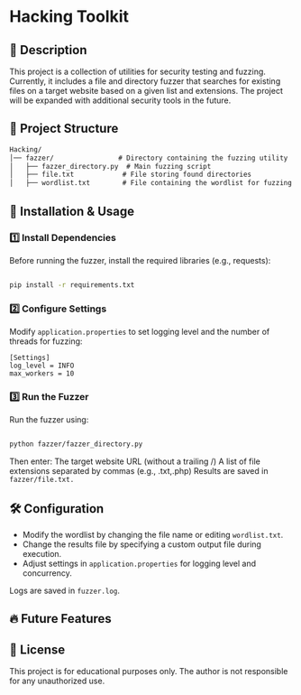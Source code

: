 # Hacking Toolkit

## 📌 Description
This project is a collection of utilities for security testing and fuzzing. Currently, it includes a file and directory fuzzer that searches for existing files on a target website based on a given list and extensions. The project will be expanded with additional security tools in the future.

## 📁 Project Structure
```md
Hacking/
│── fazzer/                # Directory containing the fuzzing utility
│   ├── fazzer_directory.py  # Main fuzzing script
│   ├── file.txt            # File storing found directories
│   ├── wordlist.txt        # File containing the wordlist for fuzzing
```

## 🚀 Installation & Usage

### 1️⃣ Install Dependencies
Before running the fuzzer, install the required libraries (e.g., requests):
```bash

pip install -r requirements.txt
```
### 2️⃣ Configure Settings
Modify `application.properties` to set logging level and the number of threads for fuzzing:
```
[Settings]
log_level = INFO
max_workers = 10
```

### 3️⃣ Run the Fuzzer
Run the fuzzer using:
```bash

python fazzer/fazzer_directory.py
```

Then enter:
The target website URL (without a trailing /)
A list of file extensions separated by commas (e.g., .txt,.php)
Results are saved in `fazzer/file.txt.`

## 🛠️ Configuration
- Modify the wordlist by changing the file name or editing `wordlist.txt`.
- Change the results file by specifying a custom output file during execution.
- Adjust settings in `application.properties` for logging level and concurrency.

Logs are saved in `fuzzer.log`.

## 🔥 Future Features



## 📜 License
This project is for educational purposes only. The author is not responsible for any unauthorized use.

